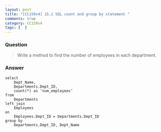 ```yaml
---
layout: post
title: "[CC150v4] 15.1 SQL count and group by statement "
comments: true
category: CC150v4
tags: [  ]
---
```


### Question

> Write a method to find the number of employees in each department. 

### Answer 

    select 
        Dept_Name, 
        Departments.Dept_ID, 
        count(*) as ‘num_employees’
    from 
        Departments
    left join 
        Employees
    on 
        Employees.Dept_ID = Departments.Dept_ID
    group by 
        Departments.Dept_ID, Dept_Name

